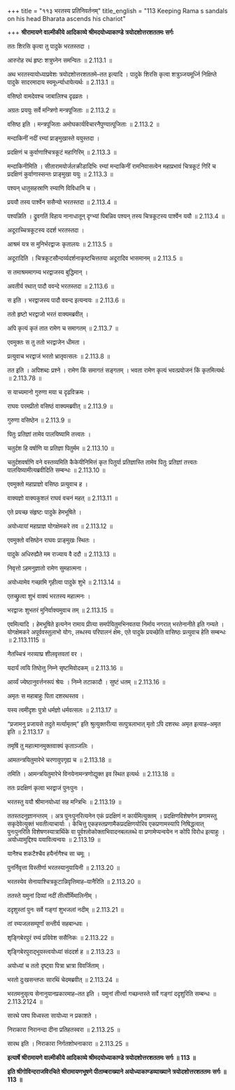 +++
title = "११३ भरतस्य प्रतिनिवर्तनम्"
title_english = "113 Keeping Rama s sandals on his head Bharata ascends his chariot"

+++
**श्रीरामायणे वाल्मीकीये आदिकाव्ये श्रीमदयोध्याकाण्डे त्रयोदशोत्तरशततमः सर्गः**

ततः शिरसि कृत्वा तु पादुके भरतस्तदा ।

आरुरोह रथं हृष्टः शत्रुघ्नेन समन्वितः ॥ 2.113.1 ॥

अथ भरतस्यायोध्याप्रवेशः त्रयोदशोत्तरशततमे–तत इत्यादि । पादुके शिरसि कृत्वा शत्रुञ्जयमूर्ध्नि निक्षिप्ते पादुके सादरमादाय स्वमूर्ध्न्याधायेत्यर्थः ॥ 2.113.1 ॥

वसिष्ठो वामदेवश्च जाबालिश्च दृढव्रतः ।

अग्रतः प्रययुः सर्वे मन्त्रिणो मन्त्रपूजिताः ॥ 2.113.2 ॥

वसिष्ठ इति । मन्त्रपूजिताः अमोघकार्यविचारनैपुण्यात्पूजिताः ॥ 2.113.2 ॥

मन्दाकिनीं नदीं रम्यां प्राङ्मुखास्ते ययुस्तदा ।

प्रदक्षिणं च कुर्वाणाश्चित्रकूटं महागिरिम् ॥ 2.113.3 ॥

मन्दाकिनीमिति । सीतारामयोर्जलक्रीडादिभिः रम्यां मन्दाकिनीं रामनिवासत्वेन महाप्रभावं चित्रकूटं गिरिं च प्रदक्षिणं कुर्वाणास्सन्तः प्राङ्मुखा ययुः ॥ 2.113.3 ॥

पश्यन् धातुसहस्राणि रम्याणि विविधानि च ।

प्रययौ तस्य पार्श्वेन ससैन्यो भरतस्तदा ॥ 2.113.4 ॥

पश्यन्निति । द्रुवगतिं विहाय नानाधातून् दृग्भ्यां पिबन्निव पश्यन् तस्य चित्रकूटस्य पार्श्वेन ययौ ॥ 2.113.4 ॥

अदूराच्चित्रकूटस्य ददर्श भरतस्तदा ।

आश्रमं यत्र स मुनिर्भरद्वाजः कृतालयः ॥ 2.113.5 ॥

अदूरादिति । चित्रकूटसौन्दर्य्यदर्शनाकृष्टचित्ततया अदूरादिव भासमानम् ॥ 2.113.5 ॥

स तमाश्रममागम्य भरद्वाजस्य बुद्धिमान् ।

अवतीर्य रथात् पादौ ववन्दे भरतस्तदा ॥ 2.113.6 ॥

स इति । भरद्वाजस्य पादौ ववन्द इत्यन्वयः ॥ 2.113.6 ॥

ततो हृष्टो भरद्वाजो भरतं वाक्यमब्रवीत् ।

अपि कृत्यं कृतं तात रामेण च समागतम् ॥ 2.113.7 ॥

एवमुक्तः स तु ततो भरद्वाजेन धीमता ।

प्रत्युवाच भरद्वाजं भरतो भ्रातृवत्सलः ॥ 2.113.8 ॥

तत इति । अपिशब्दः प्रश्ने । रामेण किं समागतं सङ्गतम् । भवता रामेण कृत्यं भवत्प्रयोजनं किं कृतमित्यर्थः ॥ 2.113.78 ॥

स याच्यमानो गुरुणा मया च दृढविक्रमः ।

राघवः परमप्रीतो वसिष्ठं वाक्यमब्रवीत् ॥ 2.113.9 ॥

गुरुणा वसिष्ठेन ॥ 2.113.9 ॥

पितुः प्रतिज्ञां तामेव पालयिष्यामि तत्त्वतः ।

चतुर्दश हि वर्षाणि या प्रतिज्ञा पितुर्मम ॥ 2.113.10 ॥

चतुर्दशवर्षाणि वने वस्तव्यमिति कैकेयीनिमित्तं कृत पितुर्या प्रतिज्ञास्ति तामेव पितुः प्रतिज्ञां तत्त्वतः पालयिष्यामीत्यब्रवीदिति सम्बन्धः ॥ 2.113.10 ॥

एवमुक्तो महाप्राज्ञो वसिष्ठः प्रत्युवाच ह ।

वाक्यज्ञो वाक्यकुशलं राघवं वचनं महत् ॥ 2.113.11 ॥

एते प्रयच्छ संहृष्टः पादुके हेमभूषिते ।

अयोध्यायां महाप्राज्ञ योगक्षेमकरे तव ॥ 2.113.12 ॥

एवमुक्तो वसिष्ठेन राघवः प्राङ्मुखः स्थितः ।

पादुके अधिरुह्यैते मम राज्याय वै ददौ ॥ 2.113.13 ॥

निवृत्तो ऽहमनुज्ञातो रामेण सुमहात्मना ।

अयोध्यामेव गच्छामि गृहीत्वा पादुके शुभे ॥ 2.113.14 ॥

एतच्छ्रुत्वा शुभं वाक्यं भरतस्य महात्मनः ।

भरद्वाजः शुभतरं मुनिर्वाक्यमुवाच तम् ॥ 2.113.15 ॥

एवमित्यादि । हेमभूषिते इत्यनेन रामाय प्रीत्या समर्पयितुमभिनवतया निर्माय नगरात् भरतेनानीते इति गम्यते । योगक्षेमकरे अपूर्ववस्तुलाभो योगः, लब्धस्य परिपालनं क्षेमः, एते पादुके प्रयच्छेति वासिष्ठः प्रत्युवाच हेति सम्बन्धः ॥ 2.113.1115 ॥

नैतच्चित्रं नरव्याघ्र शीलवृत्तवतां वर ।

यदार्यं त्वयि तिष्ठेत्तु निम्ने सृष्टमिवोदकम् ॥ 2.113.16 ॥

आर्य्यं ज्येष्ठानुवर्त्तनरूपं श्रेयः । निम्ने तटाकादौ । सुष्टं धतम् ॥ 2.113.16 ॥

अमृतः स महाबाहुः पिता दशरथस्तव ।

यस्य त्वमीदृशः पुत्रो धर्मज्ञो धर्मवत्सलः ॥ 2.113.17 ॥

“प्रजामनु प्रजायसे तदुते मर्त्यामृतम्” इति श्रुत्युक्तरीत्या सत्पुत्रलाभात् मृतो ऽपि दशरथः अमृत इत्याह–अमृत इति ॥ 2.113.17 ॥

तमृषिं तु महात्मानमुक्तवाक्यं कृताञ्जलिः ।

आमतन्त्रयितुमारेभे चरणावुपगृह्य च ॥ 2.113.18 ॥

तमिति । आमन्त्रयितुमारेभे विनयेनामन्त्रणोद्युक्त इव स्थित इत्यर्थः ॥ 2.113.18 ॥

ततः प्रदक्षिणं कृत्वा भरद्वाजं पुनःपुनः ।

भरतस्तु ययौ श्रीमानयोध्यां सह मन्त्रिभिः ॥ 2.113.19 ॥

ततस्तदनुज्ञानन्तरम् । अत्र पुनःपुनरित्यनेन एकं प्रदक्षिणं न कार्यमित्युक्तम् । प्रदक्षिणविशेषणेन प्रणामस्तु सकृदेवेत्युक्तं भवतीत्याचार्याः । केचित्तु एकहस्तप्रणामैकप्रदक्षिणयोरिव एकप्रणामस्यापि निषिद्धत्वात् पुनःपुनरिति विशेषणस्यात्रार्थिके वा पूर्वश्लोकोक्ताभिवादनबललब्धे वा प्रणामेप्यन्वयेन न कोपि विरोध इत्याहुः । अयोध्यामुद्दिश्य ययावित्यन्वयः ॥ 2.113.19 ॥

यानैश्च शकटैश्चैव हयैर्नागैश्च सा चमूः ।

पुनर्निवृत्ता विस्तीर्णा भरतस्यानुयायिनी ॥ 2.113.20 ॥

भरतस्येव सेनायाश्चित्रकूटान्निवृत्तिमाह–यानैरिति ॥ 2.113.20 ॥

ततस्ते यमुनां दिव्यां नदीं तीर्त्वोर्मिमालिनीम् ।

ददृशुस्तां पुनः सर्वे गङ्गां शुभजलां नदीम् ॥ 2.113.21 ॥

तां रम्यजलसम्पूर्णां सन्तीर्य सहबान्धवः ।

शृङ्गिबेरपुरं रम्यं प्रविवेश ससैनिकः ॥ 2.113.22 ॥

शृङ्गिबेरपुराद्भूयस्त्वयोध्यां संददर्श ह ॥ 2.113.23 ॥

अयोध्यां च ततो दृष्ट्वा पित्रा भ्रात्रा विवर्जिताम् ।

भरतो दुःखसन्तप्तः सारथिं चेदमब्रवीत् ॥ 2.113.24 ॥

भरतमनुसृत्य सेनानुयानप्रकारमाह–तत इति । यमुनां तीर्त्त्वा गच्छन्तस्ते सर्वे गङ्गां ददृशुरिति सम्बन्धः ॥ 2.113.2124 ॥

सारथे पश्य विध्वस्ता सायोध्या न प्रकाशते ।

निराकारा निरानन्दा दीना प्रतिहतस्वरा ॥ 2.113.25 ॥

सारथ इति । निराकारा निर्गतशोभनाकारा ॥ 2.113.25 ॥

**इत्यार्षे श्रीरामायणे वाल्मीकीये आदिकाव्ये श्रीमदयोध्याकाण्डे त्रयोदशोत्तरशततमः सर्गः ॥ 113 ॥**

**इति श्रीगोविन्दराजविरचिते श्रीरामायणभूषणे पीताम्बराख्याने अयोध्याकाण्डव्याख्याने त्रयोदशोत्तरशततमः सर्गः ॥ 113 ॥**
